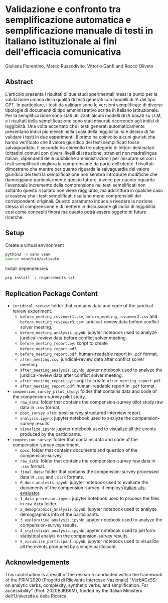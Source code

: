 # Validazione e confronto tra semplificazione automatica e semplificazione manuale di testi in italiano istituzionale ai fini dell'efficacia comunicativa
Giuliana Fiorentino, Marco Russodivito, Vittorio Ganfi and Rocco Oliveto

## Abstract
L'articolo presenta i risultati di due studi sperimentali messi a punto per la validazione umana della qualità di testi generati con modelli di IA del tipo GPT. In particolare, i testi da validare sono le versioni semplificate di diverse tipologie di documenti di tipo amministrativo scritte in italiano istituzionale. Per la semplificazione sono stati utilizzati alcuni modelli di IA basati su LLM, e i risultati della semplificazione sono stati misurati ricorrendo agli indici di leggibilità. Una volta accertato che i testi generati automaticamente presentano indici più elevati nella scala della leggibilità, si è deciso di far validare i testi in due esperimenti. Il primo ha coinvolto alcuni giuristi che hanno verificato che il valore giuridico dei testi semplificati fosse salvaguardato. Il secondo ha coinvolto tre categorie di lettori-destinatari (cittadini comuni con diversi livelli di istruzione, stranieri non madrelingua italiani, dipendenti delle pubbliche amministrazioni) per misurare se con i testi semplificati migliora la comprensione da parte dell’utente. I risultati dimostrano che mentre per quanto riguarda la salvaguardia del valore giuridico dei testi la semplificazione non sembra introdurre modifiche che danneggiano particolarmente questo fattore, invece per quanto riguarda l'eventuale incremento della comprensione nei testi semplificati non soltanto questo risultato non viene raggiunto, ma addirittura in qualche caso si osserva che i testi semplificati risultano meno comprensibili dei corrispondenti originali. Questo parametro induce a rivedere la nozione stessa di comprensione e di mettere in discussione gli indici di leggibilità così come concepiti finora ma questo potrà essere oggetto di future ricerche.

## Setup
Create a virtual environment
```sh
python3 -m venv venv
source venv/bin/activate
```

Install dependencies
```sh
pip install -r requirements.txt
```

## Replication Package Content
* `juridical_review`: folder that contains data and code of the juridical-review experiment.
  * `before_meeting_reviewer1.csv`, `before_meeting_reviewer2.csv` and `before_meeting_reviewer3.csv`: juridical-review data before conflict solver meeting.
  * `before_meeting_analysis.ipynb`: jupyter notebook used to analyze juridical-review data before conflict solver meeting.
  * `before_meeting_report.py`: script to create `before_meeting_report.pdf`.
  * `before_meeting_report.pdf`: human-readable report in `.pdf` format.
  * `after_meeting.csv`: juridical-review data after conflict solver meeting.
  * `after_meeting_analysis.ipynb`: jupyter notebook used to analyze the juridical-review data after conflict solver meeting.
  * `after_meeting_report.py`: script to create `after_meeting_report.pdf`.
  * `after_meeting_report.pdf`: human-readable report in `.pdf` format.
* `compension_survey_pilot_study`: folder that contains data and code of the compension-survey pilot study.
  * `raw_data`: folder that contains the compension-survey pilot study raw data in `.csv` format.
  * `post_survey.xlsx`: post-survey structured interview report.
  * `analysis.ipynb`: jupyter notebook used to analyze the compension-survey results.
  * `visualize.ipynb`: jupyter notebook used to visualize all the events produced by the participants.
* `compension_survey`: folder that contains data and code of the compension-survey experiment.
  * `docs`: folder that contains documents and question of the compension-survey.
  * `raw_data`: folder that contains the compension-survey raw data in `.csv` format.
  * `final_data`: folder that contains the compension-survey processed data in `.csv` and `.xlsx` formats.
  * `0_docs_analysis.ipynb`: jupyter notebook used to evaluate the documents of the compension-survey. It employs [italian-ats-evaluator](https://github.com/RedHitMark/italian-ats-evaluator).
  * `1_data_processor.ipynb`: jupyter notebook used to process the files in `raw_data` folder.
  * `2_demographics_analysis.ipynb`: jupyter notebook used to analyze demographics info of the participants.
  * `3_explorative_analysis.ipynb`: jupyter notebook used to analyze the compension-survey results.
  * `4_statistical_analysis.ipynb`: jupyter notebook used to perform statistical analyis on the compension-survey results.
  * `5_visualize_participant.ipynb`: jupyter notebook used to visualize all the events produced by a single participant.

## Acknowledgements
This contribution is a result of the research conducted within the framework of the PRIN 2020 (Progetti di Rilevante Interesse Nazionale) "VerbACxSS: on analytic verbs, complexity, synthetic verbs, and simplification. For accessibility" (Prot. 2020BJKB9M), funded by the Italian Ministero dell'Università e della Ricerca.